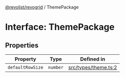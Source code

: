 [@revolist/revogrid](README.md) / ThemePackage

# Interface: ThemePackage

## Properties

| Property | Type | Defined in |
| ------ | ------ | ------ |
| `defaultRowSize` | `number` | [src/types/theme.ts:2](https://github.com/revolist/revogrid/blob/645c5b44e05a187c8aab0cf802e5a080c331a78f/src/types/theme.ts#L2) |
